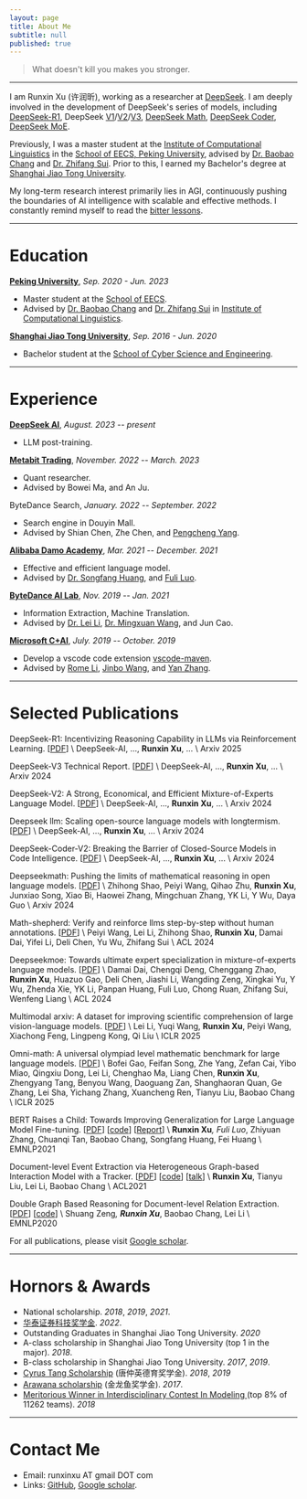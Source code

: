 ```yaml
---
layout: page
title: About Me
subtitle: null
published: true
---
```





> What doesn't kill you makes you stronger.

----------------------------

I am Runxin Xu (许润昕), working as a researcher at [DeepSeek](https://chat.deepseek.com/). I am deeply involved in the development of DeepSeek's series of models, including [DeepSeek-R1](https://arxiv.org/abs/2501.12948), DeepSeek [V1](https://arxiv.org/abs/2401.02954)/[V2](https://arxiv.org/abs/2405.04434)/[V3](https://arxiv.org/abs/2412.19437), [DeepSeek Math](https://arxiv.org/abs/2402.03300), [DeepSeek Coder](https://arxiv.org/abs/2406.11931), [DeepSeek MoE](https://arxiv.org/abs/2401.06066). 

Previously, I was a master student at the [Institute of Computational Linguistics](https://icl.pku.edu.cn/) in the [School of EECS, Peking University](https://eecs.pku.edu.cn/), advised by [Dr. Baobao Chang](https://icl.pku.edu.cn/cy/cbb/index.htm) and [Dr. Zhifang Sui](https://icl.pku.edu.cn/cy/szf/ywb/index.htm). Prior to this, I earned my Bachelor's degree at [Shanghai Jiao Tong University](https://www.sjtu.edu.cn).

My long-term research interest primarily lies in AGI, continuously pushing the boundaries of AI intelligence with scalable and effective methods. I constantly remind myself to read the [bitter lessons](http://www.incompleteideas.net/IncIdeas/BitterLesson.html).

----------------------------

# Education

[**Peking University**](https://www.pku.edu.cn/), *Sep. 2020 - Jun. 2023*

- Master student at the [School of EECS](https://eecs.pku.edu.cn/).
- Advised by [Dr. Baobao Chang](https://icl.pku.edu.cn/cy/cbb/index.htm) and [Dr. Zhifang Sui](https://icl.pku.edu.cn/cy/szf/ywb/index.htm) in [Institute of Computational Linguistics](https://icl.pku.edu.cn/).

[**Shanghai Jiao Tong University**](https://www.sjtu.edu.cn/), *Sep. 2016 - Jun. 2020*

- Bachelor student at the [School of Cyber Science and Engineering](https://infosec.sjtu.edu.cn/).

----------------------------

# Experience

[**DeepSeek AI**](https://chat.deepseek.com/), *August. 2023 -- present*

- LLM post-training.

[**Metabit Trading**](https://www.metabit-trading.com/home), *November. 2022 -- March. 2023*

- Quant researcher.
- Advised by Bowei Ma, and An Ju.

ByteDance Search, *January. 2022 -- September. 2022*

- Search engine in Douyin Mall.
- Advised by Shian Chen, Zhe Chen, and [Pengcheng Yang](https://scholar.google.com/citations?user=5oUR6xIAAAAJ&hl=zh-CN).

[**Alibaba Damo Academy**](https://damo.alibaba.com/), *Mar. 2021 -- December. 2021*

- Effective and efficient language model.
- Advised by [Dr. Songfang Huang](https://www.linkedin.com/in/songfang), and [Fuli Luo](https://luofuli.github.io).

[**ByteDance AI Lab**](https://ailab.bytedance.com), *Nov. 2019 -- Jan. 2021*

- Information Extraction, Machine Translation.
- Advised by [Dr. Lei Li](https://lileicc.github.io), [Dr. Mingxuan Wang](https://mingxuan.github.io), and Jun Cao.

[**Microsoft C+AI**](https://www.microsoftpartnercommunity.com/t5/Cloud-AI/ct-p/cloud-ai), *July. 2019 -- October. 2019*

- Develop a vscode code extension [vscode-maven](https://github.com/microsoft/vscode-maven/graphs/contributors).
- Advised by [Rome Li](https://github.com/akaroml), [Jinbo Wang](https://github.com/testforstephen), and [Yan Zhang](https://github.com/Eskibear).

----------------------------

# Selected Publications

DeepSeek-R1: Incentivizing Reasoning Capability in LLMs via Reinforcement Learning. \[[PDF](https://arxiv.org/abs/2501.12948)\] \\
DeepSeek-AI, ..., **Runxin Xu**, ... \\
Arxiv 2025

DeepSeek-V3 Technical Report. \[[PDF](https://arxiv.org/pdf/2412.19437)\] \\
DeepSeek-AI, ..., **Runxin Xu**, ... \\
Arxiv 2024

DeepSeek-V2: A Strong, Economical, and Efficient Mixture-of-Experts Language Model. \[[PDF](https://arxiv.org/pdf/2405.04434)\] \\
DeepSeek-AI, ..., **Runxin Xu**, ... \\
Arxiv 2024

Deepseek llm: Scaling open-source language models with longtermism. \[[PDF](https://arxiv.org/pdf/2406.11931)\] \\
DeepSeek-AI, ..., **Runxin Xu**, ... \\
Arxiv 2024

DeepSeek-Coder-V2: Breaking the Barrier of Closed-Source Models in Code Intelligence. \[[PDF](https://arxiv.org/pdf/2406.11931)\] \\
DeepSeek-AI, ..., **Runxin Xu**, ... \\
Arxiv 2024

Deepseekmath: Pushing the limits of mathematical reasoning in open language models. \[[PDF](https://arxiv.org/pdf/2402.03300)\] \\
Zhihong Shao, Peiyi Wang, Qihao Zhu, **Runxin Xu**, Junxiao Song, Xiao Bi, Haowei Zhang, Mingchuan Zhang, YK Li, Y Wu, Daya Guo \\
Arxiv 2024

Math-shepherd: Verify and reinforce llms step-by-step without human annotations. \[[PDF](https://aclanthology.org/2024.acl-long.510.pdf)\] \\
Peiyi Wang, Lei Li, Zhihong Shao, **Runxin Xu**, Damai Dai, Yifei Li, Deli Chen, Yu Wu, Zhifang Sui \\
ACL 2024

Deepseekmoe: Towards ultimate expert specialization in mixture-of-experts language models. \[[PDF](https://arxiv.org/pdf/2401.06066)\] \\
Damai Dai, Chengqi Deng, Chenggang Zhao, **Runxin Xu**, Huazuo Gao, Deli Chen, Jiashi Li, Wangding Zeng, Xingkai Yu, Y Wu, Zhenda Xie, YK Li, Panpan Huang, Fuli Luo, Chong Ruan, Zhifang Sui, Wenfeng Liang \\
ACL 2024
	
Multimodal arxiv: A dataset for improving scientific comprehension of large vision-language models. \[[PDF](https://arxiv.org/pdf/2403.00231)\] \\
Lei Li, Yuqi Wang, **Runxin Xu**, Peiyi Wang, Xiachong Feng, Lingpeng Kong, Qi Liu \\
ICLR 2025

Omni-math: A universal olympiad level mathematic benchmark for large language models. \[[PDF](https://arxiv.org/pdf/2410.07985)\] \\
Bofei Gao, Feifan Song, Zhe Yang, Zefan Cai, Yibo Miao, Qingxiu Dong, Lei Li, Chenghao Ma, Liang Chen, **Runxin Xu**, Zhengyang Tang, Benyou Wang, Daoguang Zan, Shanghaoran Quan, Ge Zhang, Lei Sha, Yichang Zhang, Xuancheng Ren, Tianyu Liu, Baobao Chang \\
ICLR 2025

BERT Raises a Child: Towards Improving Generalization for Large Language Model Fine-tuning. \[[PDF](https://aclanthology.org/2021.emnlp-main.749.pdf)\] \[[code](https://github.com/RunxinXu/ChildTuning)\] \[[Report](https://mp.weixin.qq.com/s/zO0RSVeUOxnYece-ZORV6w)\] \\
**Runxin Xu**<sup>*</sup>, Fuli Luo<sup>*</sup>, Zhiyuan Zhang, Chuanqi Tan, Baobao Chang, Songfang Huang, Fei Huang \\
EMNLP2021

Document-level Event Extraction via Heterogeneous Graph-based Interaction Model with a Tracker. \[[PDF](https://aclanthology.org/2021.acl-long.274.pdf)\] \[[code](https://github.com/RunxinXu/GIT)\] \[[talk](https://www.bilibili.com/video/BV1sf4y1N7Hq)\] \\
**Runxin Xu**, Tianyu Liu, Lei Li, Baobao Chang \\
ACL2021

Double Graph Based Reasoning for Document-level Relation Extraction. \[[PDF](https://www.aclweb.org/anthology/2020.emnlp-main.127.pdf)\] \[[code](https://github.com/DreamInvoker/GAIN)\] \\
Shuang Zeng<sup>*</sup>, **Runxin Xu**<sup>*</sup>, Baobao Chang, Lei Li \\
EMNLP2020

For all publications, please visit [Google scholar](https://scholar.google.com/citations?hl=en&user=dRp21l4AAAAJ).

----------------------------

# Hornors & Awards

- National scholarship.  *2018*, *2019*, *2021*.
- [华泰证券科技奖学金](https://cs.pku.edu.cn/info/1428/3643.htm).  *2022*.
- Outstanding Graduates in Shanghai Jiao Tong University.  *2020*
- A-class scholarship in Shanghai Jiao Tong University (top 1 in the major). *2018*.
- B-class scholarship in Shanghai Jiao Tong University.  *2017*, *2019*.
- [Cyrus Tang Scholarship](http://www.tangfoundation.org.cn/)  (唐仲英德育奖学金). *2018*, *2019*
- [Arawana scholarship](https://jjh.jinlongyu.cn/project/index.aspx?NC=105003002) (金龙鱼奖学金).  *2017*.
- [Meritorious Winner in Interdisciplinary Contest In Modeling ](https://www.comap.com/undergraduate/contests/)(top 8% of 11262 teams).  *2018*

----------------------------

# Contact Me

- Email: runxinxu AT gmail DOT com
- Links: [GitHub](https://github.com/RunxinXu), [Google scholar](https://scholar.google.com/citations?hl=en&user=dRp21l4AAAAJ).
